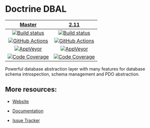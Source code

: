 # Doctrine DBAL

| [Master][Master] | [2.11][2.11] |
|:----------------:|:----------:|
| [![Build status][Master image]][Master] | [![Build status][2.11 image]][2.11] |
| [![GitHub Actions][GA master image]][GA master] | [![GitHub Actions][GA 2.11 image]][GA 2.11] |
| [![AppVeyor][AppVeyor master image]][AppVeyor master] | [![AppVeyor][AppVeyor 2.11 image]][AppVeyor 2.11] |
| [![Code Coverage][Coverage image]][CodeCov Master] | [![Code Coverage][Coverage 2.11 image]][CodeCov 2.11] |

Powerful database abstraction layer with many features for database schema introspection, schema management and PDO abstraction.

## More resources:

* [Website](http://www.doctrine-project.org/projects/dbal.html)
* [Documentation](http://docs.doctrine-project.org/projects/doctrine-dbal/en/latest/)
* [Issue Tracker](https://github.com/doctrine/dbal/issues)

  [Master image]: https://img.shields.io/travis/doctrine/dbal/master.svg?style=flat-square
  [Coverage image]: https://codecov.io/gh/doctrine/dbal/branch/master/graph/badge.svg
  [Master]: https://travis-ci.org/doctrine/dbal
  [CodeCov Master]: https://codecov.io/gh/doctrine/dbal/branch/master
  [AppVeyor master]: https://ci.appveyor.com/project/doctrine/dbal/branch/master
  [AppVeyor master image]: https://ci.appveyor.com/api/projects/status/i88kitq8qpbm0vie/branch/master?svg=true
  [GA master]: https://github.com/doctrine/dbal/actions?query=workflow%3A%22Continuous+Integration%22+branch%3Amaster
  [GA master image]: https://github.com/doctrine/dbal/workflows/Continuous%20Integration/badge.svg

  [2.11 image]: https://img.shields.io/travis/doctrine/dbal/2.11.x.svg?style=flat-square
  [Coverage 2.11 image]: https://codecov.io/gh/doctrine/dbal/branch/2.11.x/graph/badge.svg
  [2.11]: https://github.com/doctrine/dbal/tree/2.11.x
  [CodeCov 2.11]: https://codecov.io/gh/doctrine/dbal/branch/2.11.x
  [AppVeyor 2.11]: https://ci.appveyor.com/project/doctrine/dbal/branch/2.11.x
  [AppVeyor 2.11 image]: https://ci.appveyor.com/api/projects/status/i88kitq8qpbm0vie/branch/2.11.x?svg=true
  [GA 2.11]: https://github.com/doctrine/dbal/actions?query=workflow%3A%22Continuous+Integration%22+branch%3A2.11.x
  [GA 2.11 image]: https://github.com/doctrine/dbal/workflows/Continuous%20Integration/badge.svg?branch=2.11.x

